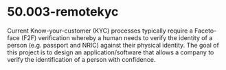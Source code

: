 # 50.003-remotekyc
Current Know-your-customer (KYC) processes typically require a Faceto-face
(F2F) verification whereby a human needs to verify the identity of
a person (e.g. passport and NRIC) against their physical identity. The
goal of this project is to design an application/software that allows a
company to verify the identification of a person with confidence. 
